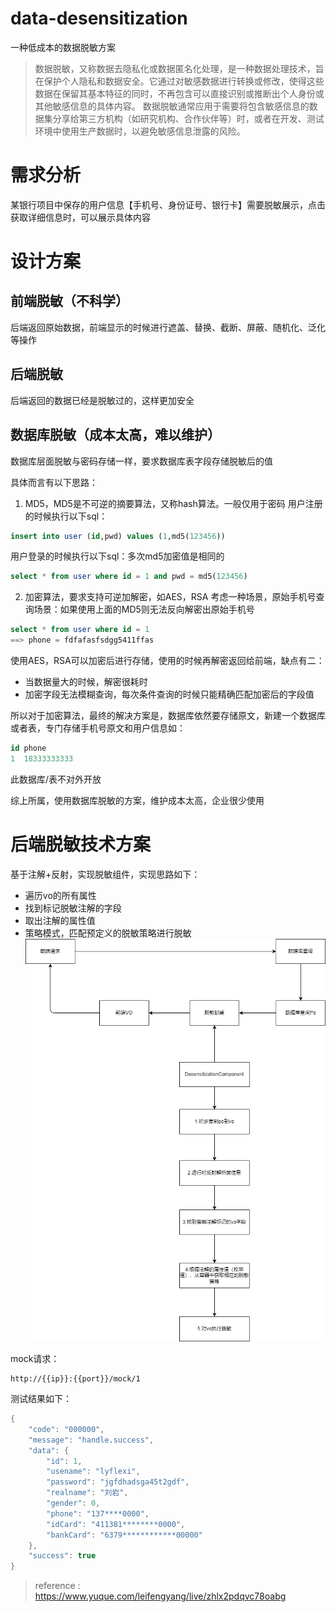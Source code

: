 # data-desensitization
一种低成本的数据脱敏方案

>数据脱敏，又称数据去隐私化或数据匿名化处理，是一种数据处理技术，旨在保护个人隐私和数据安全。它通过对敏感数据进行转换或修改，使得这些数据在保留其基本特征的同时，不再包含可以直接识别或推断出个人身份或其他敏感信息的具体内容。
数据脱敏通常应用于需要将包含敏感信息的数据集分享给第三方机构（如研究机构、合作伙伴等）时，或者在开发、测试环境中使用生产数据时，以避免敏感信息泄露的风险。


# 需求分析

某银行项目中保存的用户信息【手机号、身份证号、银行卡】需要脱敏展示，点击获取详细信息时，可以展示具体内容

# 设计方案

## 前端脱敏（不科学）
后端返回原始数据，前端显示的时候进行遮盖、替换、截断、屏蔽、随机化、泛化等操作
## 后端脱敏
后端返回的数据已经是脱敏过的，这样更加安全
## 数据库脱敏（成本太高，难以维护）
数据库层面脱敏与密码存储一样，要求数据库表字段存储脱敏后的值

具体而言有以下思路：
1. MD5，MD5是不可逆的摘要算法，又称hash算法。一般仅用于密码
用户注册的时候执行以下sql：
```sql
insert into user (id,pwd) values (1,md5(123456))
```
用户登录的时候执行以下sql：多次md5加密值是相同的
```sql
select * from user where id = 1 and pwd = md5(123456)
```
2. 加密算法，要求支持可逆加解密，如AES，RSA
考虑一种场景，原始手机号查询场景：如果使用上面的MD5则无法反向解密出原始手机号
```sql
select * from user where id = 1
==> phone = fdfafasfsdgg5411ffas
```
使用AES，RSA可以加密后进行存储，使用的时候再解密返回给前端，缺点有二：
- 当数据量大的时候，解密很耗时
- 加密字段无法模糊查询，每次条件查询的时候只能精确匹配加密后的字段值

所以对于加密算法，最终的解决方案是，数据库依然要存储原文，新建一个数据库或者表，专门存储手机号原文和用户信息如：
```sql
id phone
1  18333333333
```
此数据库/表不对外开放

综上所属，使用数据库脱敏的方案，维护成本太高，企业很少使用

# 后端脱敏技术方案
基于注解+反射，实现脱敏组件，实现思路如下：
- 遍历vo的所有属性
- 找到标记脱敏注解的字段
- 取出注解的属性值
- 策略模式，匹配预定义的脱敏策略进行脱敏
![数据脱敏.png](backend-desensitization/pic/%E6%95%B0%E6%8D%AE%E8%84%B1%E6%95%8F.png)

mock请求：
```shell
http://{{ip}}:{{port}}/mock/1
```
测试结果如下：
```java
{
    "code": "000000",
    "message": "handle.success",
    "data": {
        "id": 1,
        "usename": "lyflexi",
        "password": "jgfdhadsga45t2gdf",
        "realname": "刘岩",
        "gender": 0,
        "phone": "137****0000",
        "idCard": "411381********0000",
        "bankCard": "6379************00000"
    },
    "success": true
}
```


> reference : https://www.yuque.com/leifengyang/live/zhlx2pdqvc78oabg



